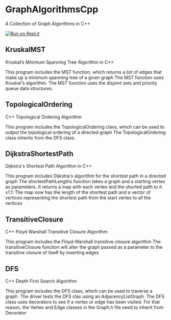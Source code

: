 # GraphAlgorithmsCpp
A Collection of Graph Algorithms in C++

[![Run on Repl.it](https://repl.it/badge/github/danielzelfo/GraphAlgorithmsCpp)](https://repl.it/github/danielzelfo/GraphAlgorithmsCpp)

## KruskalMST
Kruskal’s Minimum Spanning Tree Algorithm in C++

This program includes the MST function, which returns a list of edges that make up a minimum spanning tree of a given graph The MST function uses Kruskal's algorithm. The MST function uses the disjoint sets and priority queue data structures.


## TopologicalOrdering
C++ Topological Ordering Algorithm

This program includes the TopologicalOrdering class, which can be used to output the topological ordering of a directed graph The TopologicalOrdering class inherits from the DFS class.


## DijkstraShortestPath
Dijkstra's Shortest Path Algorithm in C++

This program includes Dijkstra's algorithm for the shortest path in a directed graph The shortestPathLengths function takes a graph and a starting vertex as parameters. It returns a map with each vertex and the shorted path to it. 
v1.1: The map now has the length of the shortest path and a vector of vertices representing the shortest path from the start vertex to all the vertices


## TransitiveClosure
C++ Floyd Warshall Transitive Closure Algorithm

This program includes the Floyd-Warshall transitive closure algorithm The transitiveClosure function will alter the graph passed as a parameter to the transitive closure of itself by inserting edges


## DFS
C++ Depth First Search Algorithm

This program includes the DFS class, which can be used to traverse a graph. The driver tests the DFS clas using an AdjacencyListGraph. The DFS class uses decorators to see if a vertex or edge has been visited. For that reason, the Vertex and Edge classes in the Graph.h file need to inherit from Decorator

